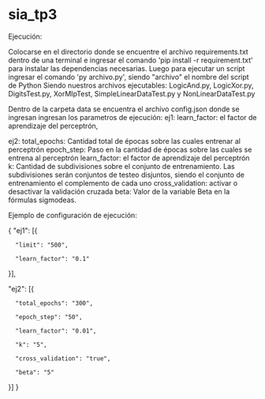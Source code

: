 # sia_tp3
Ejecución:

Colocarse en el directorio donde se encuentre el archivo requirements.txt dentro de una terminal e ingresar el comando 'pip install -r requirement.txt'
para instalar las dependencias necesarias.
Luego para ejecutar un script ingresar el comando 'py archivo.py', siendo "archivo" el nombre del script de Python
Siendo nuestros archivos ejecutables: LogicAnd.py, LogicXor.py, DigitsTest.py, XorMIpTest, SimpleLinearDataTest.py y NonLinearDataTest.py

Dentro de la carpeta data se encuentra el archívo config.json donde se ingresan ingresan los parametros de ejecución:
ej1:
learn_factor: el factor de aprendizaje del perceptrón,

ej2:
total_epochs: Cantidad total de épocas sobre las cuales entrenar al perceptrón
epoch_step: Paso en la cantidad de épocas sobre las cuales se entrena al perceptrón
learn_factor: el factor de aprendizaje del perceptrón
k: Cantidad de subdivisiones sobre el conjunto de entrenamiento. Las subdivisiones serán conjuntos de testeo disjuntos, siendo el conjunto de entrenamiento el complemento de cada uno
cross_validation: activar o desactivar la validación cruzada
beta: Valor de la variable Beta en la fórmulas sigmodeas.


Ejemplo de configuración de ejecución:

{
  "ej1": [{
  
      "limit": "500",
      
      "learn_factor": "0.1"

  }],


  "ej2": [{
  
      "total_epochs": "300",
      
      "epoch_step": "50",
      
      "learn_factor": "0.01",
      
      "k": "5",
      
      "cross_validation": "true",
      
      "beta": "5"
      
  }]
}
